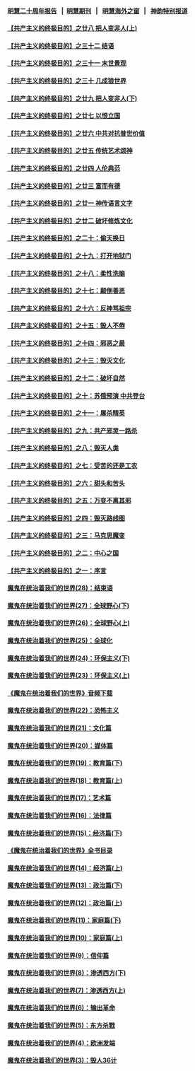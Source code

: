#### [明慧二十周年报告](https://github.com/gfw-breaker/mh-reports/blob/master/README.md?t=07150536) &nbsp;&nbsp;|&nbsp;&nbsp;[明慧期刊](https://github.com/gfw-breaker/mh-qikan) &nbsp;&nbsp;|&nbsp;&nbsp; [明慧海外之窗](https://github.com/gfw-breaker/mh-news/blob/master/README.md?t=07150536) &nbsp;&nbsp;|&nbsp;&nbsp; [神韵特别报道](https://github.com/gfw-breaker/mh-news/blob/master/shenyun.md?t=07150536) 

#### [【共产主义的终极目的】之廿八 把人变非人(上)](../pages/nsc422/n11340492.md?t=07150536) 

#### [【共产主义的终极目的】之三十二 结语](../pages/nsc422/n11360535.md?t=07150536) 

#### [【共产主义的终极目的】之三十一 末世景观](../pages/nsc422/n11351129.md?t=07150536) 

#### [【共产主义的终极目的】之三十 几成狼世界](../pages/nsc422/n11348280.md?t=07150536) 

#### [【共产主义的终极目的】之廿九 把人变非人(下)](../pages/nsc422/n11344140.md?t=07150536) 

#### [【共产主义的终极目的】之廿七 以恨立国](../pages/nsc422/n11336944.md?t=07150536) 

#### [【共产主义的终极目的】之廿六 中共对抗普世价值](../pages/nsc422/n11324785.md?t=07150536) 

#### [【共产主义的终极目的】之廿五 传统艺术颂神](../pages/nsc422/n11296396.md?t=07150536) 

#### [【共产主义的终极目的】之廿四 人伦典范](../pages/nsc422/n11296397.md?t=07150536) 

#### [【共产主义的终极目的】之廿三 富而有德](../pages/nsc422/n11283598.md?t=07150536) 

#### [【共产主义的终极目的】之廿一 神传语言文字](../pages/nsc422/n11263265.md?t=07150536) 

#### [【共产主义的终极目的】之廿二 破坏修炼文化](../pages/nsc422/n11245728.md?t=07150536) 

#### [【共产主义的终极目的】之二十：偷天换日](../pages/nsc422/n11238846.md?t=07150536) 

#### [【共产主义的终极目的】之十九：打开地狱门](../pages/nsc422/n11206376.md?t=07150536) 

#### [【共产主义的终极目的】之十八：柔性洗脑](../pages/nsc422/n11199994.md?t=07150536) 

#### [【共产主义的终极目的】之十七：颠倒善恶](../pages/nsc422/n11179782.md?t=07150536) 

#### [【共产主义的终极目的】之十六：反神骂祖宗](../pages/nsc422/n11166798.md?t=07150536) 

#### [【共产主义的终极目的】之十五：毁人不倦](../pages/nsc422/n11166792.md?t=07150536) 

#### [【共产主义的终极目的】之十四：邪恶之最](../pages/nsc422/n11150249.md?t=07150536) 

#### [【共产主义的终极目的】之十三：毁灭文化](../pages/nsc422/n11135227.md?t=07150536) 

#### [【共产主义的终极目的】之十二：破坏自然](../pages/nsc422/n11135214.md?t=07150536) 

#### [【共产主义的终极目的】之十：苏俄预演 中共登台](../pages/nsc422/n11118424.md?t=07150536) 

#### [【共产主义的终极目的】之十一：屠杀精英](../pages/nsc422/n11118442.md?t=07150536) 

#### [【共产主义的终极目的】之九：共产邪灵一路杀](../pages/nsc422/n11114139.md?t=07150536) 

#### [【共产主义的终极目的】之八：毁灭人类](../pages/nsc422/n11108503.md?t=07150536) 

#### [【共产主义的终极目的】之七：受苦的还是工农](../pages/nsc422/n11101809.md?t=07150536) 

#### [【共产主义的终极目的】之六：甜头和苦头](../pages/nsc422/n11096971.md?t=07150536) 

#### [【共产主义的终极目的】之五：万变不离其邪](../pages/nsc422/n11091285.md?t=07150536) 

#### [【共产主义的终极目的】之四：毁灭路线图](../pages/nsc422/n11086284.md?t=07150536) 

#### [【共产主义的终极目的】之三：马克思魔变](../pages/nsc422/n11061941.md?t=07150536) 

#### [【共产主义的终极目的】之二：中心之国](../pages/nsc422/n11047728.md?t=07150536) 

#### [【共产主义的终极目的】之一：序言](../pages/nsc422/n11086077.md?t=07150536) 

#### [魔鬼在统治着我们的世界(28)：结束语](../pages/nsc422/n10936246.md?t=07150536) 

#### [魔鬼在统治着我们的世界(27)：全球野心(下)](../pages/nsc422/n10928319.md?t=07150536) 

#### [魔鬼在统治着我们的世界(26)：全球野心(上)](../pages/nsc422/n10900318.md?t=07150536) 

#### [魔鬼在统治着我们的世界(25)：全球化](../pages/nsc422/n10788205.md?t=07150536) 

#### [魔鬼在统治着我们的世界(24)：环保主义(下)](../pages/nsc422/n10695307.md?t=07150536) 

#### [魔鬼在统治着我们的世界(23)：环保主义(上)](../pages/nsc422/n10688613.md?t=07150536) 

#### [《魔鬼在统治着我们的世界》音频下载](../pages/nsc422/n10635553.md?t=07150536) 

#### [魔鬼在统治着我们的世界(22)：恐怖主义](../pages/nsc422/n10614727.md?t=07150536) 

#### [魔鬼在统治着我们的世界(21)：文化篇](../pages/nsc422/n10597706.md?t=07150536) 

#### [魔鬼在统治着我们的世界(20)：媒体篇](../pages/nsc422/n10586579.md?t=07150536) 

#### [魔鬼在统治着我们的世界(19)：教育篇(下)](../pages/nsc422/n10564808.md?t=07150536) 

#### [魔鬼在统治着我们的世界(18)：教育篇(上)](../pages/nsc422/n10526970.md?t=07150536) 

#### [魔鬼在统治着我们的世界(17)：艺术篇](../pages/nsc422/n10499093.md?t=07150536) 

#### [魔鬼在统治着我们的世界(16)：法律篇](../pages/nsc422/n10485969.md?t=07150536) 

#### [魔鬼在统治着我们的世界(15)：经济篇(下)](../pages/nsc422/n10469975.md?t=07150536) 

#### [《魔鬼在统治着我们的世界》全书目录](../pages/nsc422/n10464261.md?t=07150536) 

#### [魔鬼在统治着我们的世界(14)：经济篇(上)](../pages/nsc422/n10457370.md?t=07150536) 

#### [魔鬼在统治着我们的世界(13)：政治篇(下)](../pages/nsc422/n10448270.md?t=07150536) 

#### [魔鬼在统治着我们的世界(12)：政治篇(上)](../pages/nsc422/n10444576.md?t=07150536) 

#### [魔鬼在统治着我们的世界(11)：家庭篇(下)](../pages/nsc422/n10440961.md?t=07150536) 

#### [魔鬼在统治着我们的世界(10)：家庭篇(上)](../pages/nsc422/n10435448.md?t=07150536) 

#### [魔鬼在统治着我们的世界(9)：信仰篇](../pages/nsc422/n10432159.md?t=07150536) 

#### [魔鬼在统治着我们的世界(8)：渗透西方(下)](../pages/nsc422/n10429603.md?t=07150536) 

#### [魔鬼在统治着我们的世界(7)：渗透西方(上)](../pages/nsc422/n10426013.md?t=07150536) 

#### [魔鬼在统治着我们的世界(6)：输出革命](../pages/nsc422/n10421536.md?t=07150536) 

#### [魔鬼在统治着我们的世界(5)：东方杀戮](../pages/nsc422/n10417707.md?t=07150536) 

#### [魔鬼在统治着我们的世界(4)：欧洲发端](../pages/nsc422/n10414890.md?t=07150536) 

#### [魔鬼在统治着我们的世界(3)：毁人36计](../pages/nsc422/n10411583.md?t=07150536) 

